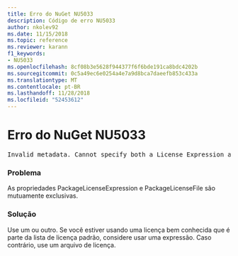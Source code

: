 ```yaml
---
title: Erro do NuGet NU5033
description: Código de erro NU5033
author: nkolev92
ms.date: 11/15/2018
ms.topic: reference
ms.reviewer: karann
f1_keywords:
- NU5033
ms.openlocfilehash: 8cf08b3e5628f944377f6f6bde191ca8bdc4202b
ms.sourcegitcommit: 0c5a49ec6e0254a4e7a9d8bca7daeefb853c433a
ms.translationtype: MT
ms.contentlocale: pt-BR
ms.lasthandoff: 11/28/2018
ms.locfileid: "52453612"
---
```

# <a name="nuget-error-nu5033"></a>Erro do NuGet NU5033
<pre>Invalid metadata. Cannot specify both a License Expression and a License File.</pre>

### <a name="issue"></a>Problema

As propriedades PackageLicenseExpression e PackageLicenseFile são mutuamente exclusivas.

### <a name="solution"></a>Solução

Use um ou outro. Se você estiver usando uma licença bem conhecida que é parte da lista de licença padrão, considere usar uma expressão. Caso contrário, use um arquivo de licença. 
